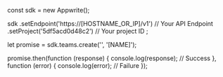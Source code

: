 const sdk = new Appwrite();

sdk
    .setEndpoint('https://[HOSTNAME_OR_IP]/v1') // Your API Endpoint
    .setProject('5df5acd0d48c2') // Your project ID
;

let promise = sdk.teams.create('', '[NAME]');

promise.then(function (response) {
    console.log(response); // Success
}, function (error) {
    console.log(error); // Failure
});